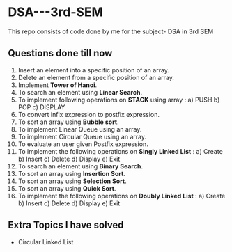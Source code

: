 # DSA---3rd-SEM
This repo consists of code done by me for the subject- DSA in 3rd SEM

## Questions done till now
1. Insert an element into a specific position of an array.
2. Delete an element from a specific position of an array.
3. Implement **Tower of Hanoi**.
4. To search an element using **Linear Search**.
5. To implement following operations on **STACK** using array : a) PUSH b) POP c) DISPLAY
6. To convert infix expression to postfix expression.
7. To sort an array using **Bubble sort**.
8. To implement Linear Queue using an array.
9. To implement Circular Queue using an array.
10. To evaluate an user given Postfix expression.
11. To implement the following operations on **Singly Linked List** : a) Create b) Insert c) Delete d) Display e) Exit
12. To search an element using **Binary Search**.
13. To sort an array using **Insertion Sort**.
14. To sort an array using **Selection Sort**.
15. To sort an array using **Quick Sort**.
16. To implement the following operations on **Doubly Linked List** : a) Create b) Insert c) Delete d) Display e) Exit

## Extra Topics I have solved
- Circular Linked List

  
